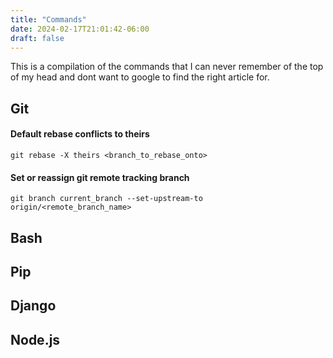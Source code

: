 ```yaml
---
title: "Commands"
date: 2024-02-17T21:01:42-06:00
draft: false
---
```


This is a compilation of the commands that I can never remember of the top of my head and dont want to google to find the right article for. 

## Git

#### Default rebase conflicts to theirs

```git rebase -X theirs <branch_to_rebase_onto>```

#### Set or reassign git remote tracking branch

```git branch current_branch --set-upstream-to origin/<remote_branch_name>```

## Bash

## Pip

## Django

## Node.js

